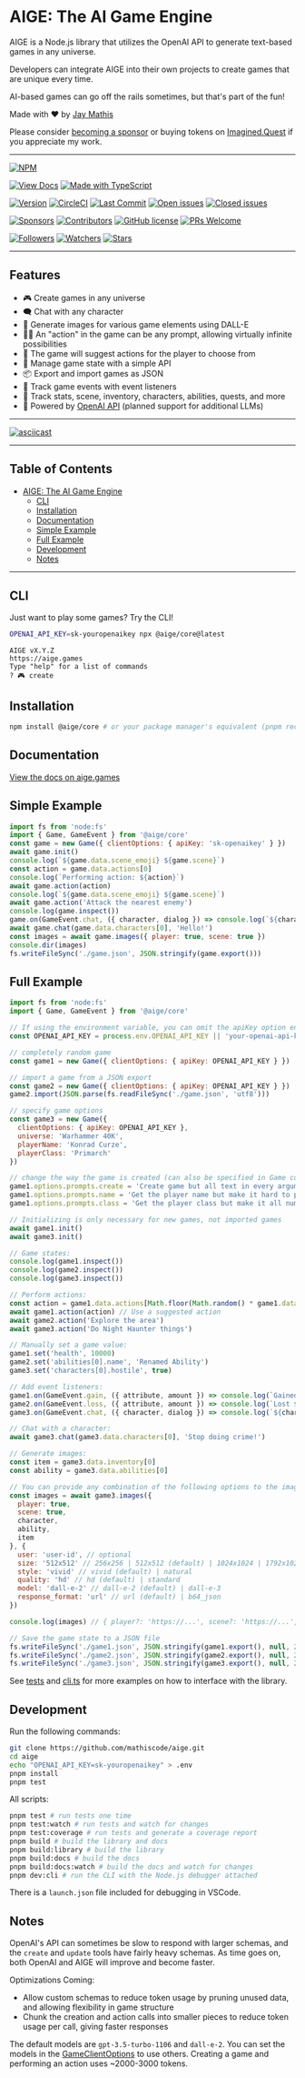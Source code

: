 <!-- markdown-lint-disable MD014 -->

# AIGE: The AI Game Engine

AIGE is a Node.js library that utilizes the OpenAI API to generate text-based games in any universe.

Developers can integrate AIGE into their own projects to create games that are unique every time.

AI-based games can go off the rails sometimes, but that's part of the fun!

Made with ❤️ by [Jay Mathis](https://github.com/mathiscode)

Please consider [becoming a sponsor](https://github.com/sponsors/mathiscode) or buying tokens on [Imagined.Quest](https://imagined.quest) if you appreciate my work.

---

[![NPM](https://nodei.co/npm/@aige/core.png?downloads=true&downloadRank=true&stars=true)](https://www.npmjs.com/package/@aige/core)

[![View Docs](https://img.shields.io/badge/view-docs-blue?style=for-the-badge)](https://aige.games)
[![Made with TypeScript](https://img.shields.io/badge/made_with-typescript-blue?style=for-the-badge)](https://www.typescriptlang.org)

[![Version](https://img.shields.io/github/package-json/v/mathiscode/aige?color=success)](https://www.npmjs.com/package/@aige/core)
[![CircleCI](https://img.shields.io/circleci/build/github/mathiscode/aige/master)](https://app.circleci.com/pipelines/github/mathiscode/aige)
[![Last Commit](https://img.shields.io/github/last-commit/mathiscode/aige.svg)](https://github.com/mathiscode/aige/commit/master)
[![Open issues](https://img.shields.io/github/issues/mathiscode/aige.svg)](https://github.com/mathiscode/aige/issues)
[![Closed issues](https://img.shields.io/github/issues-closed/mathiscode/aige.svg)](https://github.com/mathiscode/aige/issues?q=is%3Aissue+is%3Aclosed)

[![Sponsors](https://img.shields.io/github/sponsors/mathiscode?color=red)](https://github.com/sponsors/mathiscode)
[![Contributors](https://img.shields.io/github/contributors/mathiscode/aige?color=yellow)](https://github.com/mathiscode/aige/graphs/contributors)
[![GitHub license](https://img.shields.io/badge/license-MIT-blue)](https://github.com/mathiscode/aige/blob/master/LICENSE)
[![PRs Welcome](https://img.shields.io/badge/PRs-welcome-blue.svg)](https://github.com/mathiscode/aige/compare)

[![Followers](https://img.shields.io/github/followers/mathiscode?style=social)](https://github.com/mathiscode)
[![Watchers](https://img.shields.io/github/watchers/mathiscode/aige?style=social)](https://github.com/mathiscode/aige)
[![Stars](https://img.shields.io/github/stars/mathiscode/aige?style=social)](https://github.com/mathiscode/aige)

---

## Features <!-- omit in toc -->

- 🎮 Create games in any universe
- 🗨️ Chat with any character
- 🎨 Generate images for various game elements using DALL-E
- 👨‍💻 An "action" in the game can be any prompt, allowing virtually infinite possibilities
- 📝 The game will suggest actions for the player to choose from
- 🧠 Manage game state with a simple API
- 📦 Export and import games as JSON
- 🚨 Track game events with event listeners
- 🧰 Track stats, scene, inventory, characters, abilities, quests, and more
- 🤖 Powered by [OpenAI API](https://platform.openai.com/docs/overview) (planned support for additional LLMs)

---

[![asciicast](https://asciinema.org/a/624036.svg)](https://asciinema.org/a/624036)

---

## Table of Contents <!-- omit in toc -->

- [AIGE: The AI Game Engine](#aige-the-ai-game-engine)
  - [CLI](#cli)
  - [Installation](#installation)
  - [Documentation](#documentation)
  - [Simple Example](#simple-example)
  - [Full Example](#full-example)
  - [Development](#development)
  - [Notes](#notes)

---

## CLI

Just want to play some games? Try the CLI!

```sh
OPENAI_API_KEY=sk-youropenaikey npx @aige/core@latest
```

```text
AIGE vX.Y.Z
https://aige.games
Type "help" for a list of commands
? 🎮 create
```

## Installation

```sh
npm install @aige/core # or your package manager's equivalent (pnpm recommended)
```

## Documentation

[View the docs on aige.games](https://aige.games)

## Simple Example

```js
import fs from 'node:fs'
import { Game, GameEvent } from '@aige/core'
const game = new Game({ clientOptions: { apiKey: 'sk-openaikey' } })
await game.init()
console.log(`${game.data.scene_emoji} ${game.scene}`)
const action = game.data.actions[0]
console.log(`Performing action: ${action}`)
await game.action(action)
console.log(`${game.data.scene_emoji} ${game.scene}`)
await game.action('Attack the nearest enemy')
console.log(game.inspect())
game.on(GameEvent.chat, ({ character, dialog }) => console.log(`${character.name}: ${dialog}`))
await game.chat(game.data.characters[0], 'Hello!')
const images = await game.images({ player: true, scene: true })
console.dir(images)
fs.writeFileSync('./game.json', JSON.stringify(game.export()))
```

## Full Example

```js
import fs from 'node:fs'
import { Game, GameEvent } from '@aige/core'

// If using the environment variable, you can omit the apiKey option entirely
const OPENAI_API_KEY = process.env.OPENAI_API_KEY || 'your-openai-api-key'

// completely random game
const game1 = new Game({ clientOptions: { apiKey: OPENAI_API_KEY } }) 

// import a game from a JSON export
const game2 = new Game({ clientOptions: { apiKey: OPENAI_API_KEY } })
game2.import(JSON.parse(fs.readFileSync('./game.json', 'utf8')))

// specify game options
const game3 = new Game({
  clientOptions: { apiKey: OPENAI_API_KEY },
  universe: 'Warhammer 40K',
  playerName: 'Konrad Curze',
  playerClass: 'Primarch'
})

// change the way the game is created (can also be specified in Game constructor)
game1.options.prompts.create = 'Create game but all text in every argument should be uppercase'
game1.options.prompts.name = 'Get the player name but make it hard to pronounce'
game1.options.prompts.class = 'Get the player class but make it all numbers'

// Initializing is only necessary for new games, not imported games
await game1.init()
await game3.init()

// Game states:
console.log(game1.inspect())
console.log(game2.inspect())
console.log(game3.inspect())

// Perform actions:
const action = game1.data.actions[Math.floor(Math.random() * game1.data.actions.length)]
await game1.action(action) // Use a suggested action
await game2.action('Explore the area')
await game3.action('Do Night Haunter things')

// Manually set a game value:
game1.set('health', 10000)
game2.set('abilities[0].name', 'Renamed Ability')
game3.set('characters[0].hostile', true)

// Add event listeners:
game1.on(GameEvent.gain, ({ attribute, amount }) => console.log(`Gained ${amount} ${attribute}`))
game2.on(GameEvent.loss, ({ attribute, amount }) => console.log(`Lost ${amount} ${attribute}`))
game3.on(GameEvent.chat, ({ character, dialog }) => console.log(`${character.name}: ${dialog}`))

// Chat with a character:
await game3.chat(game3.data.characters[0], 'Stop doing crime!')

// Generate images:
const item = game3.data.inventory[0]
const ability = game3.data.abilities[0]

// You can provide any combination of the following options to the images method:
const images = await game3.images({
  player: true,
  scene: true, 
  character,
  ability,
  item
}, {
  user: 'user-id', // optional
  size: '512x512' // 256x256 | 512x512 (default) | 1024x1024 | 1792x1024 | 1024x1792
  style: 'vivid' // vivid (default) | natural
  quality: 'hd' // hd (default) | standard
  model: 'dall-e-2' // dall-e-2 (default) | dall-e-3
  response_format: 'url' // url (default) | b64_json
})

console.log(images) // { player?: 'https://...', scene?: 'https://...', character?: 'https://...', ability?: 'https://...', item?: 'https://...' }

// Save the game state to a JSON file
fs.writeFileSync('./game1.json', JSON.stringify(game1.export(), null, 2))
fs.writeFileSync('./game2.json', JSON.stringify(game2.export(), null, 2))
fs.writeFileSync('./game3.json', JSON.stringify(game3.export(), null, 2))
```

See [tests](./test) and [cli.ts](./src/cli.ts) for more examples on how to interface with the library.

## Development

Run the following commands:

```sh
git clone https://github.com/mathiscode/aige.git
cd aige
echo "OPENAI_API_KEY=sk-youropenaikey" > .env
pnpm install
pnpm test
```

All scripts:

```sh
pnpm test # run tests one time
pnpm test:watch # run tests and watch for changes
pnpm test:coverage # run tests and generate a coverage report
pnpm build # build the library and docs
pnpm build:library # build the library
pnpm build:docs # build the docs
pnpm build:docs:watch # build the docs and watch for changes
pnpm dev:cli # run the CLI with the Node.js debugger attached
```

There is a `launch.json` file included for debugging in VSCode.

## Notes

OpenAI's API can sometimes be slow to respond with larger schemas, and the `create` and `update` tools have fairly heavy schemas. As time goes on, both OpenAI and AIGE will improve and become faster.

Optimizations Coming:

- Allow custom schemas to reduce token usage by pruning unused data, and allowing flexibility in game structure
- Chunk the creation and action calls into smaller pieces to reduce token usage per call, giving faster responses

The default models are `gpt-3.5-turbo-1106` and `dall-e-2`. You can set the models in the [GameClientOptions](https://aige.games/interfaces/Core.GameClientOptions.html) to use others. Creating a game and performing an action uses ~2000-3000 tokens.
